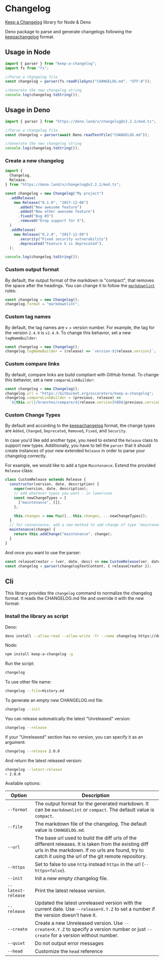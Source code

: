 # Changelog

[Keep a Changelog](https://github.com/oscarotero/keep-a-changelog) library for
Node & Deno

Deno package to parse and generate changelogs following the
[keepachangelog](https://keepachangelog.com/) format.

## Usage in Node

```js
import { parser } from "keep-a-changelog";
import fs from "fs";

//Parse a changelog file
const changelog = parser(fs.readFileSync("CHANGELOG.md", "UTF-8"));

//Generate the new changelog string
console.log(changelog.toString());
```

## Usage in Deno

```js
import { parser } from "https://deno.land/x/changelog@v2.2.1/mod.ts";

//Parse a changelog file
const changelog = parser(await Deno.readTextFile("CHANGELOG.md"));

//Generate the new changelog string
console.log(changelog.toString());
```

### Create a new changelog

```js
import {
  Changelog,
  Release,
} from "https://deno.land/x/changelog@v2.2.1/mod.ts";

const changelog = new Changelog("My project")
  .addRelease(
    new Release("0.1.0", "2017-12-06")
      .added("New awesome feature")
      .added("New other awesome feature")
      .fixed("Bug #3")
      .removed("Drop support for X"),
  )
  .addRelease(
    new Release("0.2.0", "2017-12-09")
      .security("Fixed security vulnerability")
      .deprecated("Feature X is deprecated"),
  );

console.log(changelog.toString());
```

### Custom output format

By default, the output format of the markdown is "compact", that removes the
space after the headings. You can change it to follow the
[`markdownlint`](https://github.com/DavidAnson/markdownlint) rules:

```js
const changelog = new Changelog();
changelog.format = "markdownlint";
```

### Custom tag names

By default, the tag names are `v` + version number. For example, the tag for the
version `2.4.9` is `v2.4.9`. To change this behavior, set a new
`tagNameBuilder`:

```js
const changelog = new Changelog();
changelog.tagNameBuilder = (release) => `version-${release.version}`;
```

### Custom compare links

By default, compare links are build compliant with GitHub format. To change this
behavior, set a new `compareLinkBuilder`:

```js
const changelog = new Changelog();
changelog.url = "https://bitbucket.org/oscarotero/keep-a-changelog";
changelog.compareLinkBuilder = (previous, release) =>
  `${this.url}/branches/compare/${release.version}%0D${previous.version}`;
```

### Custom Change Types

By default and according to the [keepachangelog](https://keepachangelog.com/)
format, the change types are `Added`, `Changed`, `Deprecated`, `Removed`,
`Fixed`, and `Security`.

In case you'd like add another type, you need to extend the `Release` class to
support new types. Additionally, you have to tell the `parser` that it should
create instances of your new extended `Release` in order to parse your changelog
correctly.

For example, we would like to add a type `Maintenance`. Extend the provided
`Release` class:

```js
class CustomRelease extends Release {
  constructor(version, date, description) {
    super(version, date, description);
    // add whatever types you want - in lowercase
    const newChangeTypes = [
      ["maintenance", []],
    ];

    this.changes = new Map([...this.changes, ...newChangeTypes]);
  }
  // for convenience, add a new method to add change of type 'maintanance'
  maintenance(change) {
    return this.addChange("maintenance", change);
  }
}
```

And once you want to use the parser:

```js
const releaseCreator = (ver, date, desc) => new CustomRelease(ver, date, desc);
const changelog = parser(changelogTextContent, { releaseCreator });
```

## Cli

This library provides the `changelog` command to normalize the changelog format.
It reads the CHANGELOG.md file and override it with the new format:

### Install the library as script

Deno:

```sh
deno install --allow-read --allow-write -fr --name changelog https://deno.land/x/changelog/bin.ts
```

Node:

```sh
npm install keep-a-changelog -g
```

Run the script:

```sh
changelog
```

To use other file name:

```sh
changelog --file=History.md
```

To generate an empty new CHANGELOG.md file:

```sh
changelog --init
```

You can release automatically the latest "Unreleased" version:

```sh
changelog --release
```

If your "Unreleased" section has no version, you can specify it as an argument:

```sh
changelog --release 2.0.0
```

And return the latest released version:

```sh
changelog --latest-release
> 2.0.0
```

Available options:

| Option             | Description                                                                                                                                                                                                    |
| ------------------ | -------------------------------------------------------------------------------------------------------------------------------------------------------------------------------------------------------------- |
| `--format`         | The output format for the generated markdown. It can be `markdownlint` or `compact`. The default value is `compact`.                                                                                           |
| `--file`           | The markdown file of the changelog. The default value is `CHANGELOG.md`.                                                                                                                                       |
| `--url`            | The base url used to build the diff urls of the different releases. It is taken from the existing diff urls in the markdown. If no urls are found, try to catch it using the url of the git remote repository. |
| `--https`          | Set to false to use `http` instead `https` in the url (`--https=false`).                                                                                                                                       |
| `--init`           | Init a new empty changelog file.                                                                                                                                                                               |
| `--latest-release` | Print the latest release version.                                                                                                                                                                              |
| `--release`        | Updated the latest unreleased version with the current date. Use `--release=X.Y.Z` to set a number if the version doesn't have it.                                                                             |
| `--create`         | Create a new Unreleased version. Use `--create=X.Y.Z` to specify a version number or just `--create` for a version without number.                                                                             |
| `--quiet`          | Do not output error messages                                                                                                                                                                                   |
| `--head`           | Customize the `head` reference                                                                                                                                                                                 |
